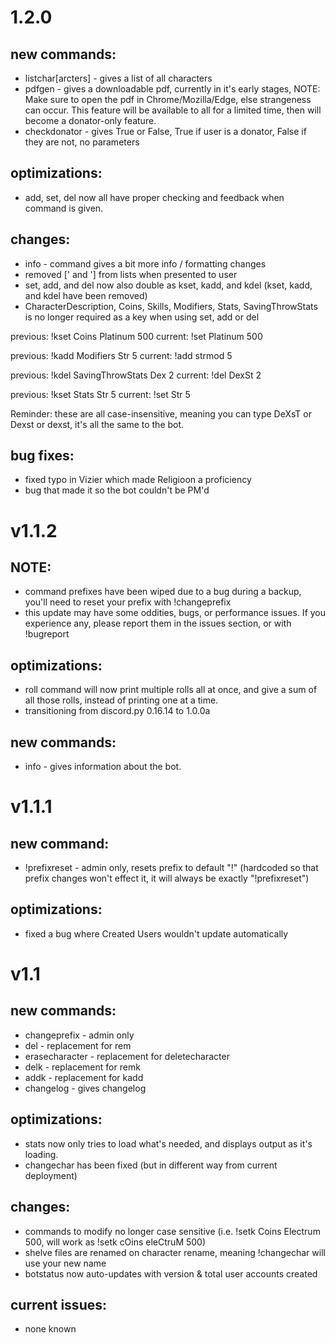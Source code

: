 # 1.2.0
## new commands:
- listchar[arcters] - gives a list of all characters
- pdfgen - gives a downloadable pdf, currently in it's early stages, 
NOTE: Make sure to open the pdf in Chrome/Mozilla/Edge, else strangeness can occur.   This feature will be available to all for a limited time, then will become a donator-only feature.
- checkdonator - gives True or False, True if user is a donator, False if they are not, no parameters

## optimizations:
- add, set, del now all have proper checking and feedback when command is given.

## changes:
- info - command gives a bit more info / formatting changes
- removed [' and '] from lists when presented to user
- set, add, and del now also double as kset, kadd, and kdel (kset, kadd, and kdel have been removed)
- CharacterDescription, Coins, Skills, Modifiers, Stats, SavingThrowStats is no longer required as a key when using set, add or del

previous: !kset Coins Platinum 500
current: !set Platinum 500

previous: !kadd Modifiers Str 5
current: !add strmod 5

previous: !kdel SavingThrowStats Dex 2
current: !del DexSt 2

previous: !kset Stats Str 5
current: !set Str 5

Reminder: these are all case-insensitive, meaning you can type DeXsT or Dexst or dexst, it's all the same to the bot.

## bug fixes:
- fixed typo in Vizier which made Religioon a proficiency
- bug that made it so the bot couldn't be PM'd

# v1.1.2
## NOTE:
- command prefixes have been wiped due to a bug during a backup, you'll need to reset your prefix with !changeprefix
- this update may have some oddities, bugs, or performance issues.  If you experience any, please report them in the issues section, or with !bugreport

## optimizations:
- roll command will now print multiple rolls all at once, and give a sum of all those rolls, instead of printing one at a time.
- transitioning from discord.py 0.16.14 to 1.0.0a

## new commands:
- info - gives information about the bot.




# v1.1.1

## new command:
- !prefixreset - admin only, resets prefix to default "!" (hardcoded so that prefix changes won't effect it, it will always be exactly "!prefixreset")

## optimizations:
- fixed a bug where Created Users wouldn't update automatically

# v1.1

## new commands:
- changeprefix - admin only
- del - replacement for rem
- erasecharacter - replacement for deletecharacter
- delk - replacement for remk
- addk - replacement for kadd
- changelog - gives changelog

## optimizations:
- stats now only tries to load what's needed, and displays output as it's loading.
- changechar has been fixed (but in different way from current deployment)

## changes:
- commands to modify no longer case sensitive (i.e. !setk Coins Electrum 500, will work as !setk cOins eleCtruM 500)
- shelve files are renamed on character rename, meaning !changechar will use your new name
- botstatus now auto-updates with version & total user accounts created

## current issues:
- none known
